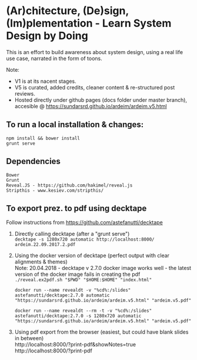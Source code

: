 # (Ar)chitecture, (De)sign, (Im)plementation - Learn System Design by Doing

This is an effort to build awareness about system design, using a real life use case,
narrated in the form of toons.

Note:  
- V1 is at its nacent stages.    
- V5 is curated, added credits, cleaner content & re-structured post reviews.  
- Hosted directly under github pages (docs folder under master branch), accesible @ https://sundarsrd.github.io/ardeim/ardeim.v5.html  

## To run a local installation & changes:

`npm install && bower install`  
`grunt serve`  

## Dependencies

```Node
Bower
Grunt
Reveal.JS - https://github.com/hakimel/reveal.js
Stripthis - www.kesiev.com/stripthis/
```

## To export prez. to pdf using decktape

Follow instructions from https://github.com/astefanutti/decktape

1. Directly calling decktape (after a "grunt serve")  
  `decktape -s 1280x720 automatic http://localhost:8000/ ardeim.22.09.2017.2.pdf`

2. Using the docker version of decktape (perfect output with clear alignments & themes)  
  Note: 20.04.2018 - decktape v 2.7.0 docker image works well - the latest version of the docker image fails in creating the pdf  
  `./reveal.ex2pdf.sh "$PWD" "$HOME:$HOME" "index.html"`  
  ` `    
  `docker run --name revealdt -v "%cd%:/slides" astefanutti/decktape:2.7.0 automatic "https://sundarsrd.github.io/ardeim/ardeim.v5.html" "ardeim.v5.pdf"`  
  ` `  
  `docker run --name revealdt --rm -t -v "%cd%:/slides" astefanutti/decktape:2.7.0 -s 1280x720 automatic "https://sundarsrd.github.io/ardeim/ardeim.v5.html" "ardeim.v5.pdf"`   

3. Using pdf export from the browser (easiest, but could have blank slides in between)  
  http://localhost:8000/?print-pdf&showNotes=true  
  http://localhost:8000/?print-pdf  
